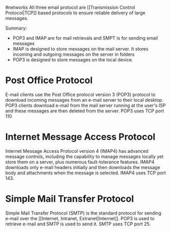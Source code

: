 #networks 
All three email protocol are [[Transmission Control Protocol|TCP]] based protocols to ensure reliable delivery of large messages.

Summary:
- POP3 and IMAP are for mail retrievals and SMPT is for sending email messages 
- IMAP is designed to store messages on the mail server. It stores incoming and outgoing messages on the server in folders
- POP3 is designed to store messages on the local device.
# Post Office Protocol
E-mail clients use the Post Office protocol version 3 (POP3) protocol to download incoming messages from an e-mail server to their local desktop. POP3 clients download e-mail from the mail server running at the user's ISP and these messages are then deleted from the server. POP3 uses TCP port 110
# Internet Message Access Protocol
Internet Message Access Protocol version 4 (IMAP4) has advanced message controls, including the capability to manage messages locally yet store them on a server, plus numerous fault-tolerance features. IMAP4 downloads only e-mail headers initially and then downloads the message body and attachments when the message is selected. IMAP4 uses TCP port 143.
# Simple Mail Transfer Protocol
Simple Mail Transfer Protocol (SMTP) is the standard protocol for sending e-mail over the [[Internet, Intranet, Extranet|Internet]]. POP3 is used to retrieve e-mail and SMTP is used to send it. SMTP uses TCP port 25. 